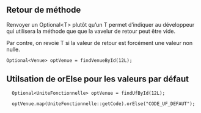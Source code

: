 ## Retour de méthode
Renvoyer un Optional\<T> plutôt qu’un T permet d’indiquer au développeur qui utilisera la méthode que que la vavelur de retour peut être vide.

Par contre, on revoie T si la valeur de retour est forcément une valeur non nulle.
```
Optional<Venue> optVenue = findVenueById(12L);
```
## Utilsation de orElse pour les valeurs par défaut
```
  Optional<UniteFonctionnelle> optVenue = findUfById(12L);

  optVenue.map(UniteFonctionnelle::getCode).orElse("CODE_UF_DEFAUT");

```
